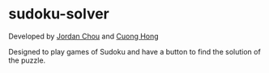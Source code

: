 # sudoku-solver

Developed by [Jordan Chou](github.com/jordan-chou) and [Cuong Hong](github.com/HongPhuMagic)

Designed to play games of Sudoku and have a button to find the solution of the puzzle.